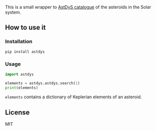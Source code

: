 This is a small wrapper to [AstDyS catalogue](https://newton.spacedys.com/astdys2/index.php?pc=0) of the asteroids in the Solar system.

## How to use it

### Installation

```bash
pip install astdys
```

### Usage

```python
import astdys

elements = astdys.astdys.search(1)
print(elements)
```

`elements` contains a dictionary of Keplerian elements of an asteroid.

## License

MIT
